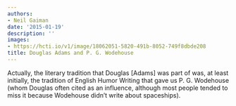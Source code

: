 ```yaml
---
authors:
- Neil Gaiman
date: '2015-01-19'
description: ''
images:
- https://hcti.io/v1/image/18062051-5820-491b-8052-749f8dbde208
title: Douglas Adams and P. G. Wodehouse
---
```


Actually, the literary tradition that Douglas [Adams] was part of was, at least initially, the tradition of English Humor Writing that gave us P. G. Wodehouse (whom Douglas often cited as an influence, although most people tended to miss it because Wodehouse didn’t write about spaceships).